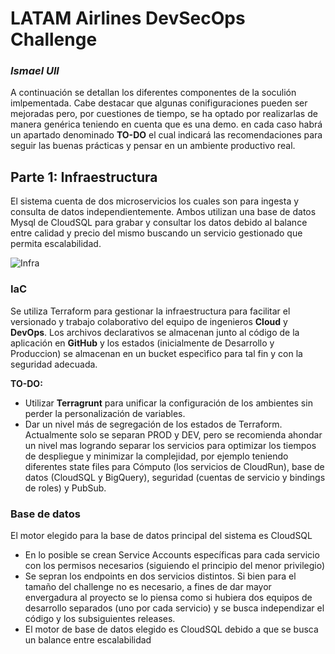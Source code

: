 # LATAM Airlines DevSecOps Challenge
### _Ismael Ull_
A continuación se detallan los diferentes componentes de la soculión imlpementada. Cabe destacar que algunas conifiguraciones pueden ser mejoradas pero, por cuestiones de tiempo, se ha optado por realizarlas de manera genérica teniendo en cuenta que es una demo. en cada caso habrá un apartado denominado **TO-DO** el cual indicará las recomendaciones para seguir las buenas prácticas y pensar en un ambiente productivo real.

## Parte 1: Infraestructura

El sistema cuenta de dos microservicios los cuales son para ingesta y consulta de datos independientemente. Ambos utilizan una base de datos Mysql de CloudSQL para grabar y consultar los datos debido al balance entre calidad y precio del mismo buscando un servicio gestionado que permita escalabilidad.

![Infra](../../assets/infra.jpg)

### IaC

Se utiliza Terraform para gestionar la infraestructura para facilitar el versionado y trabajo colaborativo del equipo de ingenieros **Cloud** y **DevOps**. Los archivos declarativos se almacenan junto al código de la aplicación en **GitHub** y los estados (inicialmente de Desarrollo y Produccion) se almacenan en un bucket especìfico para tal fin y con la seguridad adecuada.

**TO-DO:**
- Utilizar **Terragrunt** para unificar la configuración de los ambientes sin perder la personalización de variables.
- Dar un nivel más de segregación de los estados de Terraform. Actualmente solo se separan PROD y DEV, pero se recomienda ahondar un nivel mas logrando separar los servicios para optimizar los tiempos de despliegue y minimizar la complejidad, por ejemplo teniendo diferentes state files para Cómputo (los servicios de CloudRun), base de datos (CloudSQL y BigQuery), seguridad (cuentas de servicio y bindings de roles) y PubSub.

### Base de datos
El motor elegido para la base de datos principal del sistema es CloudSQL
- En lo posible se crean Service Accounts específicas para cada servicio con los permisos necesarios (siguiendo el principio del menor privilegio)
- Se sepran los endpoints en dos servicios distintos. Si bien para el tamaño del challenge no es necesario, a fines de dar mayor envergadura al proyecto se lo piensa como si hubiera dos equipos de desarrollo separados (uno por cada servicio) y se busca independizar el código y los subsiguientes releases.
- El motor de base de datos elegido es CloudSQL debido a que se busca un balance entre escalabilidad 
